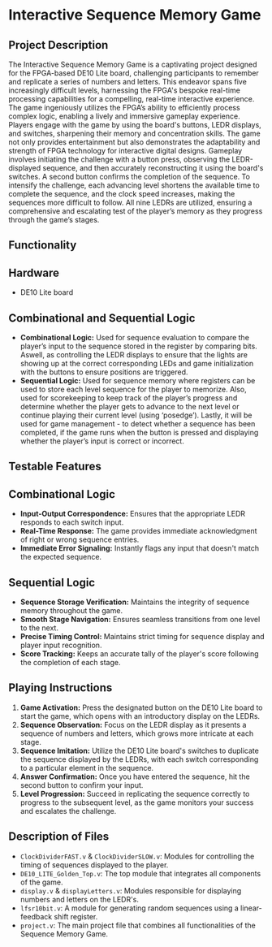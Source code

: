 # Interactive Sequence Memory Game 

## Project Description

The Interactive Sequence Memory Game is a captivating project designed for the FPGA-based DE10 Lite board, challenging participants to remember and replicate a series of numbers and letters. This endeavor spans five increasingly difficult levels, harnessing the FPGA's bespoke real-time processing capabilities for a compelling, real-time interactive experience. The game ingeniously utilizes the FPGA’s ability to efficiently process complex logic, enabling a lively and immersive gameplay experience. Players engage with the game by using the board's buttons, LEDR displays, and switches, sharpening their memory and concentration skills. The game not only provides entertainment but also demonstrates the adaptability and strength of FPGA technology for interactive digital designs. Gameplay involves initiating the challenge with a button press, observing the LEDR-displayed sequence, and then accurately reconstructing it using the board's switches. A second button confirms the completion of the sequence. To intensify the challenge, each advancing level shortens the available time to complete the sequence, and the clock speed increases, making the sequences more difficult to follow. All nine LEDRs are utilized, ensuring a comprehensive and escalating test of the player’s memory as they progress through the game’s stages.

## Functionality 

## Hardware

* DE10 Lite board

## Combinational and Sequential Logic

* **Combinational Logic:** Used for sequence evaluation to compare the player’s input to the sequence stored in the register by comparing bits. Aswell, as controlling the LEDR displays to ensure that the lights are showing up at the correct corresponding LEDs and game initialization with the buttons to ensure positions are triggered.
* **Sequential Logic:** Used for sequence memory where registers can be used to store each level sequence for the player to memorize. Also, used for scorekeeping to keep track of the player’s progress and determine whether the player gets to advance to the next level or continue playing their current level (using ‘posedge’). Lastly, it will be used for game management - to detect whether a sequence has been completed, if the game runs when the button is pressed and displaying whether the player’s input is correct or incorrect.

## Testable Features

## Combinational Logic

- **Input-Output Correspondence:** Ensures that the appropriate LEDR responds to each switch input.
- **Real-Time Response:** The game provides immediate acknowledgment of right or wrong sequence entries.
- **Immediate Error Signaling:** Instantly flags any input that doesn't match the expected sequence.

## Sequential Logic

- **Sequence Storage Verification:** Maintains the integrity of sequence memory throughout the game.
- **Smooth Stage Navigation:** Ensures seamless transitions from one level to the next.
- **Precise Timing Control:** Maintains strict timing for sequence display and player input recognition.
- **Score Tracking:** Keeps an accurate tally of the player's score following the completion of each stage.

## Playing Instructions

1. **Game Activation:** Press the designated button on the DE10 Lite board to start the game, which opens with an introductory display on the LEDRs.
2. **Sequence Observation:** Focus on the LEDR display as it presents a sequence of numbers and letters, which grows more intricate at each stage.
3. **Sequence Imitation:** Utilize the DE10 Lite board's switches to duplicate the sequence displayed by the LEDRs, with each switch corresponding to a particular element in the sequence.
4. **Answer Confirmation:** Once you have entered the sequence, hit the second button to confirm your input.
5. **Level Progression:** Succeed in replicating the sequence correctly to progress to the subsequent level, as the game monitors your success and escalates the challenge.


## Description of Files

* `ClockDividerFAST.v` & `ClockDividerSLOW.v`: Modules for controlling the timing of sequences displayed to the player.
* `DE10_LITE_Golden_Top.v`: The top module that integrates all components of the game.
* `display.v` & `displayLetters.v`: Modules responsible for displaying numbers and letters on the LEDR's.
* `lfsr10bit.v`: A module for generating random sequences using a linear-feedback shift register.
* `project.v`: The main project file that combines all functionalities of the Sequence Memory Game.
